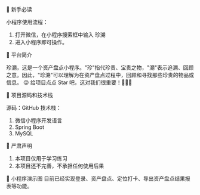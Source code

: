 🐶 新手必读

小程序使用流程：
1. 打开微信，在小程序搜索框中输入 珍溯 
2. 进入小程序即可操作。

🐯 平台简介

珍溯，这是一个资产盘点小程序。"珍"指代珍贵、宝贵之物，"溯"表示追溯、回顾之意。因此，"珍溯"可以理解为在资产盘点过程中，回顾和寻找那些珍贵的物品或信息。
😜 给项目点点 Star 吧，这对我们很重要！💪💪💪

🐳 项目源码和技术栈

源码：GitHub
技术栈：
1. 微信小程序开发语言
2. Spring Boot
3. MySQL

🐼 严肃声明
1. 本项目仅用于学习练习
2. 本项目还不完善，不承担任何使用后果

🐷 小程序演示图
目前已经实现登录、资产盘点、定位打卡、导出资产盘点结果报表等功能。
		
		
		

